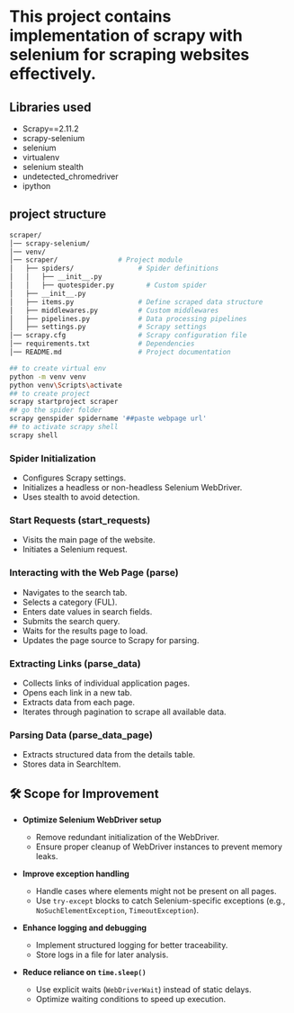 # This project contains implementation of scrapy with selenium for scraping websites effectively.
## Libraries used
- Scrapy==2.11.2
- scrapy-selenium
- selenium
- virtualenv
- selenium stealth
- undetected_chromedriver
- ipython
## project structure
```bash
scraper/
│── scrapy-selenium/
│── venv/
│── scraper/               # Project module
│   ├── spiders/                # Spider definitions
│   │   ├── __init__.py
│   │   ├── quotespider.py        # Custom spider
│   ├── __init__.py
│   ├── items.py                # Define scraped data structure
│   ├── middlewares.py          # Custom middlewares
│   ├── pipelines.py            # Data processing pipelines
│   ├── settings.py             # Scrapy settings
│── scrapy.cfg                  # Scrapy configuration file
│── requirements.txt            # Dependencies
│── README.md                   # Project documentation
```
```bash
## to create virtual env
python -m venv venv
python venv\Scripts\activate
## to create project
scrapy startproject scraper
## go the spider folder
scrapy genspider spidername '##paste webpage url'
## to activate scrapy shell
scrapy shell
```
### Spider Initialization
- Configures Scrapy settings.
- Initializes a headless or non-headless Selenium WebDriver.
- Uses stealth to avoid detection.
### Start Requests (start_requests)
- Visits the main page of the website.
- Initiates a Selenium request.
### Interacting with the Web Page (parse)
- Navigates to the search tab.
- Selects a category (FUL).
- Enters date values in search fields.
- Submits the search query.
- Waits for the results page to load.
- Updates the page source to Scrapy for parsing.
### Extracting Links (parse_data)
- Collects links of individual application pages.
- Opens each link in a new tab.
- Extracts data from each page.
- Iterates through pagination to scrape all available data.
### Parsing Data (parse_data_page)
- Extracts structured data from the details table.
- Stores data in SearchItem.
## 🛠 Scope for Improvement

- **Optimize Selenium WebDriver setup**
  - Remove redundant initialization of the WebDriver.
  - Ensure proper cleanup of WebDriver instances to prevent memory leaks.

- **Improve exception handling**
  - Handle cases where elements might not be present on all pages.
  - Use `try-except` blocks to catch Selenium-specific exceptions (e.g., `NoSuchElementException`, `TimeoutException`).

- **Enhance logging and debugging**
  - Implement structured logging for better traceability.
  - Store logs in a file for later analysis.

- **Reduce reliance on `time.sleep()`**
  - Use explicit waits (`WebDriverWait`) instead of static delays.
  - Optimize waiting conditions to speed up execution.
    






